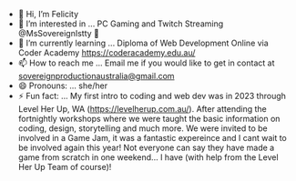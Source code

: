 - 👋 Hi, I’m Felicity
- 👀 I’m interested in ... PC Gaming and Twitch Streaming @MsSovereignIstty 🐨
- 🌱 I’m currently learning ... Diploma of Web Development Online via Coder Academy https://coderacademy.edu.au/
- 📫 How to reach me ... Email me if you would like to get in contact at sovereignproductionaustralia@gmail.com
- 😄 Pronouns: ... she/her
- ⚡ Fun fact: ... My first intro to coding and web dev was in 2023 through Level Her Up, WA (https://levelherup.com.au/). After attending the fortnightly workshops where we were taught the basic information on coding, design, storytelling and much more. We were invited to be involved in a Game Jam, it was a fantastic expereince and I cant wait to be involved again this year! Not everyone can say they have made a game from scratch in one weekend... I have (with help from the Level Her Up Team of course)!
<!---
Felicity2024/Felicity2024 is a ✨ special ✨ repository because its `README.md` (this file) appears on your GitHub profile.
You can click the Preview link to take a look at your changes.
--->
